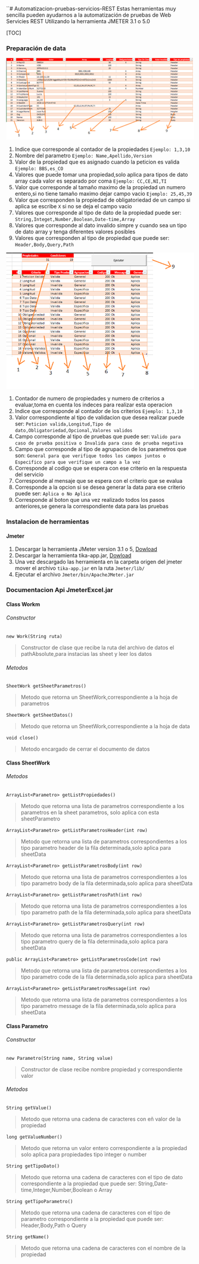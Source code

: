 ``# Automatizacion-pruebas-servicios-REST
Estas herramientas muy sencilla pueden ayudarnos a la automatización de pruebas de Web Servicies REST Utilizando la herramienta JMETER 3.1 o 5.0

[TOC]

### Preparación de data

![](picture/propiedades.png)

1. Indice que corresponde al contador de la propiedades `Ejemplo: 1,3,10`
2. Nombre del parametro `Ejemplo: Name,Apellido,Version`
3. Valor de la propiedad que es asignado cuando la peticion es valida `Ejemplo: BBS,es_CO`
4. Valores que puede tomar una propiedad,solo aplica para tipos de dato array cada valor es separado por coma  `Ejemplo: CC,CE,NI,TI`
5. Valor que corresponde al tamaño maximo de la propiedad un numero entero,si no tiene tamaño maximo dejar campo vacio `Ejemplo: 25,45,39` 
6. Valor que corresponden la propiedad de obligatoriedad de un campo si aplica se escribe `X` si no se deja el campo vacio
7.  Valores que corresponde al tipo de dato de la propiedad puede ser: `String,Integet,Number,Boolean,Date-time,Array` 
8.  Valores que corresponde al dato invalido simpre y cuando sea un tipo de dato array y tenga diferentes valores posibles
9.  Valores que corresponden al tipo de propiedad que puede ser: `Header,Body,Query,Path`

![](picture/criterios.png)

1. Contador de numero de propiedades y numero de criterios a evaluar,toma en cuenta los indeces para realizar esta operacion
2. Indice que corresponde al contador de los criterios `Ejemplo: 1,3,10` 
3. Valor correspondiente al tipo de validacion que desea realizar puede ser: `Peticion valida,Longitud,Tipo de dato,Obligatoriedad,Opcional,Valores validos`
4. Campo corresponde al tipo de pruebas que puede ser: `Valido para caso de prueba positiva o Invalida para caso de prueba negativa`
5. Campo que corresponde al tipo de agrupacion de los parametros que son: `General para que verifique todos los campos juntos o Especifico para que verifique un campo a la vez`
6. Corresponde al codigo que se espera con ese criterio en la respuesta del servicio
7. Corresponde al mensaje que se espera con el criterio que se evalua
8. Corresponde a la opcion si se desea generar la data para ese criterio puede ser: `Aplica o No Aplica`
9. Corresponde al boton que una vez realizado todos los pasos anteriores,se genera la correspondiente data para las pruebas

### Instalacion de herramientas

#### Jmeter

1.  Descargar la herramienta JMeter version 3.1 o 5, [Dowload](https://archive.apache.org/dist/jmeter/binaries/)
2.  Descargar la herramienta tika-app.jar, [Dowload](https://www-us.apache.org/dist/tika/)
3.  Una vez descargado las herramienta en la carpeta origen del jmeter mover el archivo `tika-app.jar` en la ruta `Jmeter/lib/`
4.  Ejecutar el archivo `Jmeter/bin/ApacheJMeter.jar`





### Documentacion Api JmeterExcel.jar

#### Class Workm  

###### Constructor

```
new Work(String ruta)
```
> Constructor de clase que recibe la ruta del archivo de datos el pathAbsolute,para instacias las sheet y leer los datos

###### Metodos

```
SheetWork getSheetParametros()
```
> Metodo que retorna un SheetWork,correspondiente a la hoja de parametros

```
SheetWork getSheetDatos()
```
> Metodo que retorna un SheetWork,correspondiente a la hoja de data

```
void close()
```
> Metodo encargado de cerrar el documento de datos

#### Class SheetWork

###### Metodos

```
ArrayList<Parametro> getListPropiedades()
```
> Metodo que retorna una lista de parametros correspondiente a los parametros en la sheet parametros, solo aplica con esta sheetParametro

```
ArrayList<Parametro> getListParametrosHeader(int row)
```
> Metodo que retorna una lista de parametros correspondientes a los tipo parametro header de la fila determinada,solo aplica para sheetData

```
ArrayList<Parametro> getListParametrosBody(int row)
```
> Metodo que retorna una lista de parametros correspondientes a los tipo parametro body de la fila determinada,solo aplica para sheetData

```
ArrayList<Parametro> getListParametrosPath(int row)
```
> Metodo que retorna una lista de parametros correspondientes a los tipo parametro path de la fila determinada,solo aplica para sheetData

```
ArrayList<Parametro> getListParametrosQuery(int row)
```
> Metodo que retorna una lista de parametros correspondientes a los tipo parametro query de la fila determinada,solo aplica para sheetData

```
public ArrayList<Parametro> getListParametrosCode(int row)
```
> Metodo que retorna una lista de parametros correspondientes a los tipo parametro code de la fila determinada,solo aplica para sheetData

```
ArrayList<Parametro> getListParametrosMessage(int row)
```
> Metodo que retorna una lista de parametros correspondientes a los tipo parametro message de la fila determinada,solo aplica para sheetData

#### Class Parametro

###### Constructor

```
new Parametro(String name, String value) 
```
> Constructor de clase recibe nombre propiedad y correspondiente valor


###### Metodos

```
String getValue()
```
> Metodo que retorna una cadena de caracteres con eñ valor de la propiedad

```
long getValueNumber()
```
> Metodo que retorna un valor entero correspondiente a la propiedad solo aplica para propiedades tipo integer o number

```
String getTipoDato()
```

> Metodo que retorna una cadena de caracteres con el tipo de dato correspondiente a la propiedad que puede ser: String,Date-time,Integer,Number,Boolean o Array

```
String getTipoParametro()
```
> Metodo que retorna una cadena de caracteres con el tipo de parametro correspondiente a la propiedad que puede ser: Header,Body,Path o Query

```
String getName()
```
> Metodo que retorna una cadena de caracteres con el nombre de la propiedad